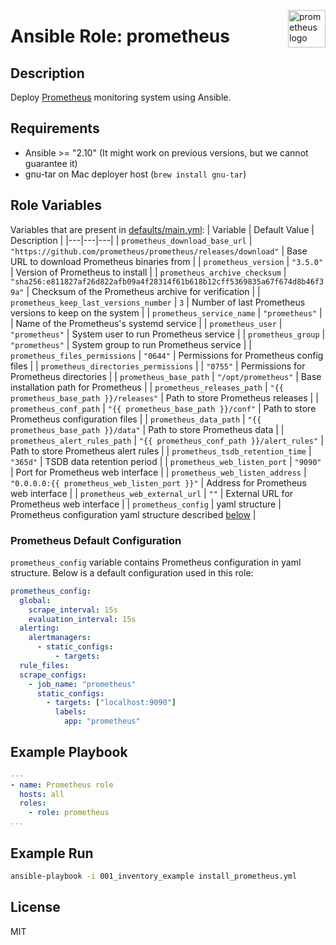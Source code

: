 <p><img src="https://cdn.worldvectorlogo.com/logos/prometheus.svg" alt="prometheus logo" title="prometheus" align="right" height="60" /></p>


# Ansible Role: prometheus


## Description

Deploy [Prometheus](https://github.com/prometheus/prometheus) monitoring system using Ansible.


## Requirements

- Ansible >= "2.10" (It might work on previous versions, but we cannot guarantee it)
- gnu-tar on Mac deployer host (`brew install gnu-tar`)


## Role Variables

Variables that are present in [defaults/main.yml](defaults/main.yml):
| Variable | Default Value | Description |
|---|---|---|
| `prometheus_download_base_url` | `"https://github.com/prometheus/prometheus/releases/download"` | Base URL to download Prometheus binaries from |
| `prometheus_version` | `"3.5.0"` | Version of Prometheus to install |
| `prometheus_archive_checksum` | `"sha256:e811827af26d822afb09a4f28314f61b618b12cff5369835a67f674d8b46f39a"` | Checksum of the Prometheus archive for verification |
| `prometheus_keep_last_versions_number` | `3` | Number of last Prometheus versions to keep on the system |
| `prometheus_service_name` | `"prometheus"` | | Name of the Prometheus's systemd service |
| `prometheus_user` | `"prometheus"` | System user to run Prometheus service |
| `prometheus_group` | `"prometheus"` | System group to run Prometheus service |
| `prometheus_files_permissions` | `"0644"` | Permissions for Prometheus config files |
| `prometheus_directories_permissions` | | `"0755"` | Permissions for Prometheus directories |
| `prometheus_base_path` | `"/opt/prometheus"` | Base installation path for Prometheus |
| `prometheus_releases_path` | `"{{ prometheus_base_path }}/releases"` | Path to store Prometheus releases |
| `prometheus_conf_path` | `"{{ prometheus_base_path }}/conf"` | Path to store Prometheus configuration files |
| `prometheus_data_path` | `"{{ prometheus_base_path }}/data"` | Path to store Prometheus data |
| `prometheus_alert_rules_path` | `"{{ prometheus_conf_path }}/alert_rules"` | Path to store Prometheus alert rules |
| `prometheus_tsdb_retention_time` | `"365d"` | TSDB data retention period |
| `prometheus_web_listen_port` | `"9090"` | Port for Prometheus web interface |
| `prometheus_web_listen_address` | `"0.0.0.0:{{ prometheus_web_listen_port }}"` | Address for Prometheus web interface |
| `prometheus_web_external_url` | `""` | External URL for Prometheus web interface |
| `prometheus_config` | yaml structure | Prometheus configuration yaml structure described [below](#prometheus-default-configuration) |


### Prometheus Default Configuration
`prometheus_config` variable contains Prometheus configuration in yaml structure. Below is a default configuration used in this role:

```yaml
prometheus_config:
  global:
    scrape_interval: 15s
    evaluation_interval: 15s
  alerting:
    alertmanagers:
      - static_configs:
          - targets:
  rule_files:
  scrape_configs:
    - job_name: "prometheus"
      static_configs:
        - targets: ["localhost:9090"]
          labels:
            app: "prometheus"
```


## Example Playbook

```yaml
---
- name: Prometheus role
  hosts: all
  roles:
    - role: prometheus
...
```


## Example Run

```bash
ansible-playbook -i 001_inventory_example install_prometheus.yml
```


## License

MIT
